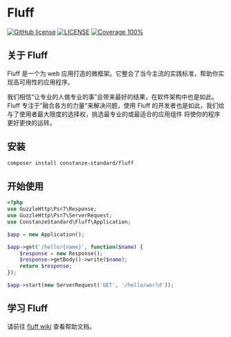 # Fluff

[![GitHub license](https://img.shields.io/github/license/alienwow/SnowLeopard.svg)](https://github.com/alienwow/SnowLeopard/blob/master/LICENSE)
[![LICENSE](https://img.shields.io/badge/license-Anti%20996-blue.svg)](https://github.com/996icu/996.ICU/blob/master/LICENSE)
[![Coverage 100%](https://img.shields.io/azure-devops/coverage/swellaby/opensource/25.svg)](https://github.com/speed-sonic/beige-route)

## 关于 Fluff
Fluff 是一个为 web 应用打造的微框架。它整合了当今主流的实践标准，帮助你实现高可用性的应用程序。

我们相信“让专业的人做专业的事”会带来最好的结果，在软件架构中也是如此。Fluff 专注于”融合各方的力量“来解决问题，使用 Fluff 的开发者也是如此，我们给与了使用者最大限度的选择权，挑选最专业的或最适合的应用组件 将使你的程序更好更快的运转。

## 安装
```bash
composer install constanze-standard/fluff
```

## 开始使用
```php
<?php
use GuzzleHttp\Psr7\Response;
use GuzzleHttp\Psr7\ServerRequest;
use ConstanzeStandard\Fluff\Application;

$app = new Application();

$app->get('/hello/{name}', function($name) {
    $response = new Response();
    $response->getBody()->write($name);
    return $response;
});

$app->start(new ServerRequest('GET', '/hello/world'));
```

## 学习 Fluff
请前往 [fluff wiki](https://github.com/constanze-standard/fluff/wiki) 查看帮助文档。
